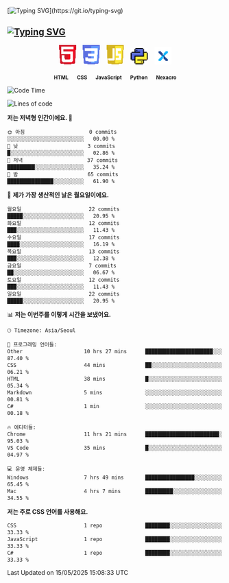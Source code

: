 <!--타이틀-->
[![Typing SVG](https://readme-typing-svg.demolab.com?font=Doto&pause=1000&color=FFFFFF&width=435&lines=Happy+Coding!)](https://git.io/typing-svg)

<!-- 💻 내가 할 수 있는 것 -->
## [![Typing SVG](https://readme-typing-svg.demolab.com?font=Doto&pause=1000&color=FFFFFF&repeat=false&width=435&lines=%F0%9F%92%BB+What+I+Can+Do)](https://git.io/typing-svg)

<p align="center">
  <img src="https://raw.githubusercontent.com/BinHyun/BinHyun/main/assets/icons/HTML5.png" width="40" title="HTML" />
  &nbsp;&nbsp;
  <img src="https://raw.githubusercontent.com/BinHyun/BinHyun/main/assets/icons/CSS.png" width="40" title="CSS" />
  &nbsp;&nbsp;
  <img src="https://raw.githubusercontent.com/BinHyun/BinHyun/main/assets/icons/JS.png" width="40" title="JavaScript" />
  &nbsp;&nbsp;
  <img src="https://raw.githubusercontent.com/BinHyun/BinHyun/main/assets/icons/python_icon.png" width="40" title="Python" />
  &nbsp;&nbsp;
  <img src="https://raw.githubusercontent.com/BinHyun/BinHyun/main/assets/icons/nexacro.png" width="40" title="Nexacro" />
</p>

<p align="center">
  <sub><b>HTML</b></sub> &nbsp;&nbsp;&nbsp;
  <sub><b>CSS</b></sub> &nbsp;&nbsp;&nbsp;
  <sub><b>JavaScript</b></sub> &nbsp;&nbsp;&nbsp;
  <sub><b>Python</b></sub> &nbsp;&nbsp;&nbsp;
  <sub><b>Nexacro</b></sub>
</p>

<!--START_SECTION:waka-->
![Code Time](http://img.shields.io/badge/Code%20Time-85%20hrs%2034%20mins-blue)

![Lines of code](https://img.shields.io/badge/%EC%A0%80%EB%8A%94%20%EC%97%AC%ED%83%9C%EA%B9%8C%EC%A7%80%20-1.2%20million%20%EC%A4%84%EC%9D%98%20%EC%BD%94%EB%93%9C%EB%A5%BC%20%EC%9E%91%EC%84%B1%ED%96%88%EC%96%B4%EC%9A%94.-blue)

**저는 저녁형 인간이에요. 🦉** 

```text
🌞 아침                     0 commits           ░░░░░░░░░░░░░░░░░░░░░░░░░   00.00 % 
🌆 낮　                     3 commits           █░░░░░░░░░░░░░░░░░░░░░░░░   02.86 % 
🌃 저녁                     37 commits          █████████░░░░░░░░░░░░░░░░   35.24 % 
🌙 밤　                     65 commits          ███████████████░░░░░░░░░░   61.90 % 
```
📅 **제가 가장 생산적인 날은 월요일이에요.** 

```text
월요일                      22 commits          █████░░░░░░░░░░░░░░░░░░░░   20.95 % 
화요일                      12 commits          ███░░░░░░░░░░░░░░░░░░░░░░   11.43 % 
수요일                      17 commits          ████░░░░░░░░░░░░░░░░░░░░░   16.19 % 
목요일                      13 commits          ███░░░░░░░░░░░░░░░░░░░░░░   12.38 % 
금요일                      7 commits           ██░░░░░░░░░░░░░░░░░░░░░░░   06.67 % 
토요일                      12 commits          ███░░░░░░░░░░░░░░░░░░░░░░   11.43 % 
일요일                      22 commits          █████░░░░░░░░░░░░░░░░░░░░   20.95 % 
```


📊 **저는 이번주를 이렇게 시간을 보냈어요.** 

```text
🕑︎ Timezone: Asia/Seoul

💬 프로그래밍 언어들: 
Other                    10 hrs 27 mins      ██████████████████████░░░   87.40 % 
CSS                      44 mins             ██░░░░░░░░░░░░░░░░░░░░░░░   06.21 % 
HTML                     38 mins             █░░░░░░░░░░░░░░░░░░░░░░░░   05.34 % 
Markdown                 5 mins              ░░░░░░░░░░░░░░░░░░░░░░░░░   00.81 % 
C#                       1 min               ░░░░░░░░░░░░░░░░░░░░░░░░░   00.18 % 

🔥 에디터들: 
Chrome                   11 hrs 21 mins      ████████████████████████░   95.03 % 
VS Code                  35 mins             █░░░░░░░░░░░░░░░░░░░░░░░░   04.97 % 

💻 운영 체제들: 
Windows                  7 hrs 49 mins       ████████████████░░░░░░░░░   65.45 % 
Mac                      4 hrs 7 mins        █████████░░░░░░░░░░░░░░░░   34.55 % 
```

**저는 주로 CSS 언어를 사용해요.** 

```text
CSS                      1 repo              ████████░░░░░░░░░░░░░░░░░   33.33 % 
JavaScript               1 repo              ████████░░░░░░░░░░░░░░░░░   33.33 % 
C#                       1 repo              ████████░░░░░░░░░░░░░░░░░   33.33 % 
```




 Last Updated on 15/05/2025 15:08:33 UTC
<!--END_SECTION:waka-->
